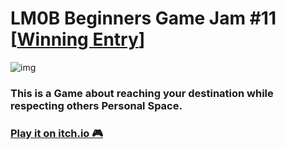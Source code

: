 # LM0B Beginners Game Jam #11 [[Winning Entry](https://itch.io/jam/lm0b-beginners-game-jam-11/results)]
![img](https://img.itch.zone/aW1nLzUwMzM1MzYuZ2lm/original/NMiodI.gif)
### This is a Game about reaching your destination while respecting others **Personal Space**.
### [Play it on itch.io 🎮](https://itch.io/game/widget/888928)
